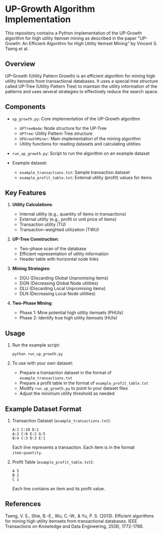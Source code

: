 # UP-Growth Algorithm Implementation

This repository contains a Python implementation of the UP-Growth algorithm for high utility itemset mining as described in the paper "UP-Growth: An Efficient Algorithm for High Utility Itemset Mining" by Vincent S. Tseng et al.

## Overview

UP-Growth (Utility Pattern Growth) is an efficient algorithm for mining high utility itemsets from transactional databases. It uses a special tree structure called UP-Tree (Utility Pattern Tree) to maintain the utility information of the patterns and uses several strategies to effectively reduce the search space.

## Components

- `up_growth.py`: Core implementation of the UP-Growth algorithm
  - `UPTreeNode`: Node structure for the UP-Tree
  - `UPTree`: Utility Pattern Tree structure
  - `UPGrowthMiner`: Main implementation of the mining algorithm
  - Utility functions for reading datasets and calculating utilities

- `run_up_growth.py`: Script to run the algorithm on an example dataset

- Example dataset:
  - `example_transactions.txt`: Sample transaction dataset
  - `example_profit_table.txt`: External utility (profit) values for items

## Key Features

1. **Utility Calculations**:
   - Internal utility (e.g., quantity of items in transactions)
   - External utility (e.g., profit or unit price of items)
   - Transaction utility (TU)
   - Transaction-weighted utilization (TWU)

2. **UP-Tree Construction**:
   - Two-phase scan of the database
   - Efficient representation of utility information
   - Header table with horizontal node links

3. **Mining Strategies**:
   - DGU (Discarding Global Unpromising items)
   - DGN (Decreasing Global Node utilities)
   - DLU (Discarding Local Unpromising items)
   - DLN (Decreasing Local Node utilities)

4. **Two-Phase Mining**:
   - Phase 1: Mine potential high utility itemsets (PHUIs)
   - Phase 2: Identify true high utility itemsets (HUIs)

## Usage

1. Run the example script:
   ```
   python run_up_growth.py
   ```

2. To use with your own dataset:
   - Prepare a transaction dataset in the format of `example_transactions.txt`
   - Prepare a profit table in the format of `example_profit_table.txt`
   - Modify `run_up_growth.py` to point to your dataset files
   - Adjust the minimum utility threshold as needed

## Example Dataset Format

1. Transaction Dataset (`example_transactions.txt`):
   ```
   A:1 C:10 D:1
   A:2 C:6 E:2 G:5
   B:4 C:3 D:3 E:1
   ```
   Each line represents a transaction. Each item is in the format `item:quantity`.

2. Profit Table (`example_profit_table.txt`):
   ```
   A 5
   B 2
   C 1
   ```
   Each line contains an item and its profit value.

## References

Tseng, V. S., Shie, B.-E., Wu, C.-W., & Yu, P. S. (2013). Efficient algorithms for mining high utility itemsets from transactional databases. IEEE Transactions on Knowledge and Data Engineering, 25(8), 1772-1786.
